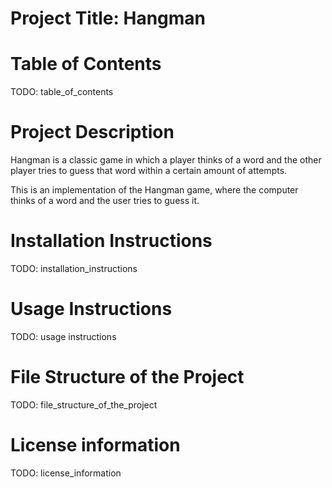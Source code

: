 # Project Title: Hangman
# Table of Contents
TODO:
table_of_contents
# Project Description
Hangman is a classic game in which a player thinks of a word and the other player tries to guess that word within a certain amount of attempts.

This is an implementation of the Hangman game, where the computer thinks of a word and the user tries to guess it. 

# Installation Instructions
TODO:
installation_instructions
# Usage Instructions
TODO:
usage instructions
# File Structure of the Project
TODO:
file_structure_of_the_project
# License information
TODO:
license_information